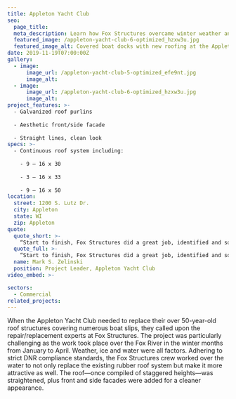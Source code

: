 ```yaml
---
title: Appleton Yacht Club
seo:
  page_title:
  meta_description: Learn how Fox Structures overcame winter weather and strict DNR compliance standards to replace over 50-year-old roof structures at the Appleton Yacht Club.
  featured_image: /appleton-yacht-club-6-optimized_hzxw3u.jpg
  featured_image_alt: Covered boat docks with new roofing at the Appleton Yacht Club
date: 2019-11-19T07:00:00Z
gallery: 
  - image: 
      image_url: /appleton-yacht-club-5-optimized_efe9nt.jpg
      image_alt:
  - image: 
      image_url: /appleton-yacht-club-6-optimized_hzxw3u.jpg
      image_alt:
project_features: >-
  - Galvanized roof purlins
  
  - Aesthetic front/side facade
  
  - Straight lines, clean look
specs: >-
  - Continuous roof system including:
    
    - 9 – 16 x 30
    
    - 3 – 16 x 33
    
    - 9 – 16 x 50
location:
  street: 1200 S. Lutz Dr.
  city: Appleton
  state: WI
  zip: Appleton
quote:
  quote_short: >-
    “Start to finish, Fox Structures did a great job, identified and solved issues and communicated them thoroughly to our team. They were straightforward, fair, no surprises. I would highly recommend the organization.”
  quote_full: >-
    “Start to finish, Fox Structures did a great job, identified and solved issues and communicated them thoroughly to our team. Fox Structures ran into issues with the underlying infrastructure on the project and came up with cost-effective solutions we were happy with. We liked the concept of repair/replacement. They were straightforward, fair, no surprises. They also met the agreed-upon cost. Pricing was competitive. I would highly recommend the organization.”
  name: Mark S. Zelinski
  position: Project Leader, Appleton Yacht Club
video_embed: >-

sectors:
  - Commercial
related_projects: 
---
```


When the Appleton Yacht Club needed to replace their over 50-year-old roof structures covering numerous boat slips, they called upon the repair/replacement experts at Fox Structures. The project was particularly challenging as the work took place over the Fox River in the winter months from January to April. Weather, ice and water were all factors. Adhering to strict DNR compliance standards, the Fox Structures crew worked over the water to not only replace the existing rubber roof system but make it more attractive as well. The roof—once compiled of staggered heights—was straightened, plus front and side facades were added for a cleaner appearance.
